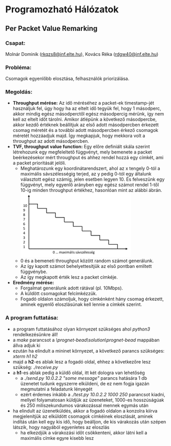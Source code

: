# Programozható Hálózatok
## Per Packet Value Remarking

### Csapat:
Molnár Dominik (rkqzs8@inf.elte.hu), Kovács Réka (rdgw40@inf.elte.hu)

### Probléma:
Csomagok egyenlőbb elosztása, felhasználók priorizálása.

### Megoldás:
- **Throughput mérése:** Az idő méréséhez a packet-ek timestamp-jét használjuk fel, úgy hogy ha az eltelt idő tegyük fel, hogy 1 másodperc, akkor mindig egész másodperctől egész másodpercig mérünk, így nem kell az eltelt időt tárolni. Amikor átlépünk a következő másodpercbe, akkor kezdő értéknek beállítjuk az első adott másodpercben érkezett csomag méretét és a további adott másodpercben érkező csomagok méretét hozzáadjuk majd. Így megkapjuk, hogy mekkora volt a throughput az adott másodpercben.
- **TVF, throughput value function:** Egy előre definiált skála szerint létrehozunk egy megfeleltető függvényt, mely bemenete a packet beérkezésekor mért throughput és ahhez rendel hozzá egy címkét, ami a packet prioritását jelöli.
  * Meghatározunk egy koordinátarendszert, ahol az x tengely 0-tól a maximális sávszélességig terjed, az y pedig 0-tól egy általunk választott egész számig, jelen esetben legyen 10. És felveszünk egy függvényt, mely egyenlő arányben egy egész számot rendel 1-től 10-ig minden throughput értékhez, hasonlóan mint az alábbi ábrán.
  ![Throughput value function](TVF.png "Throughput value function")
  * 0 és a bemeneti throughput között random számot generálunk.
  * Az így kapott számot behelyettesítjük az első pontban említett függvénybe.
  * Az így megkapott érték lesz a packet címkéje.
- **Eredmény mérése:**
  * Forgalmat generálunk adott rátával (pl. 10Mbps).
  * A küldött csomagokat felcímkézzük.
  * Fogadó oldalon számoljuk, hogy címkénként hány csomag érkezett, aminek egyenlő eloszlásúnak kell lennie a címkék szerint.

### A program futtatása:
- a program futtatásához olyan környezet szükséges ahol *python3* rendelkezésünkre áll!
- a *make* parancsot a *\prognet-bead\solution\prognet-bead* mappában állva adjuk ki
- ezután ha elindult a mininet környezet, a következő parancs szükséges: *xterm h1 h2*
- majd a **h2**-es ablak lesz a fogadó oldal, ehhez a következőre lesz szükség: *./receive.py*
- a **h1**-es ablak pedig a küldő oldal, itt két dologra van lehetőség
  * a *./send.py 10.0.2.2 "some message"* parancs hatására 1 db üzenetet tudunk egyszerre elküldeni, de ez nem fogja igazán megmutatni a feladatunk lényegét
  * ezért érdemes inkább a *./test.py 10.0.2.2 1000 250* parancsot kiadni, mellyel folyamatosan küldjük az üzeneteket, 1000-es hosszúságúak és 250 miliszekundumos várakozással mennek egymás után
- ha elindult az üzenetküldés, akkor a fogadó oldalon a konzolra kiírva megjelenítjük az elküldött csomagok címkéinek eloszlását, aminek indítás után kell egy kis idő, hogy beálljon, de kis várakozás után szépen látszik, hogy nagyából egyenletes az eloszlás
  * ha elkezdjük a várakozási időt csökkenteni, akkor látni kell a maximális címke egyre kisebb lesz

